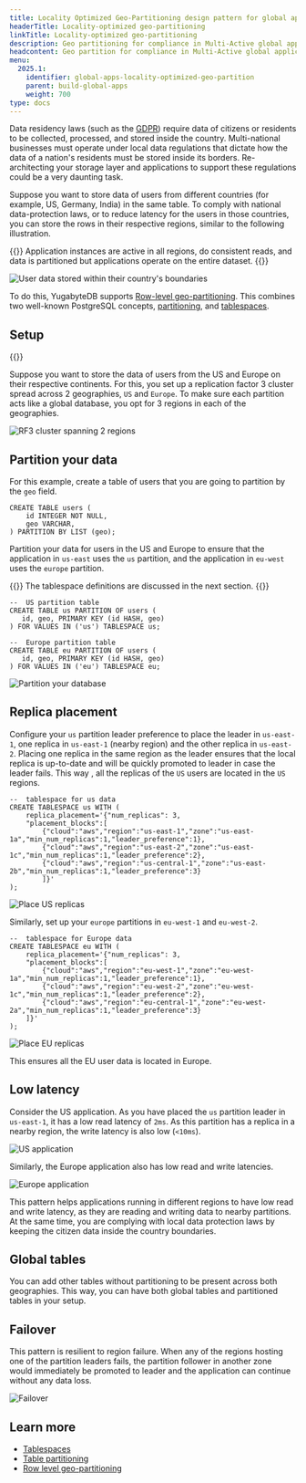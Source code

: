 ```yaml
---
title: Locality Optimized Geo-Partitioning design pattern for global applications
headerTitle: Locality-optimized geo-partitioning
linkTitle: Locality-optimized geo-partitioning
description: Geo partitioning for compliance in Multi-Active global applications
headcontent: Geo partition for compliance in Multi-Active global applications
menu:
  2025.1:
    identifier: global-apps-locality-optimized-geo-partition
    parent: build-global-apps
    weight: 700
type: docs
---
```


Data residency laws (such as the [GDPR](https://en.wikipedia.org/wiki/General_Data_Protection_Regulation)) require data of citizens or residents to be collected, processed, and stored inside the country. Multi-national businesses must operate under local data regulations that dictate how the data of a nation's residents must be stored inside its borders. Re-architecting your storage layer and applications to support these regulations could be a very daunting task.

Suppose you want to store data of users from different countries (for example, US, Germany, India) in the same table. To comply with national data-protection laws, or to reduce latency for the users in those countries, you can store the rows in their respective regions, similar to the following illustration.

{{<tip>}}
Application instances are active in all regions, do consistent reads, and data is partitioned but applications operate on the entire dataset.
{{</tip>}}

![User data stored within their country's boundaries](/images/develop/global-apps/locality-optimized-geo-partition-goal.png)

To do this, YugabyteDB supports [Row-level geo-partitioning](../../../explore/multi-region-deployments/row-level-geo-partitioning/). This combines two well-known PostgreSQL concepts, [partitioning](../../../explore/ysql-language-features/advanced-features/partitions/), and [tablespaces](../../../explore/going-beyond-sql/tablespaces/).

## Setup

{{<cluster-setup-tabs-new>}}

Suppose you want to store the data of users from the US and Europe on their respective continents. For this, you set up a replication factor 3 cluster spread across 2 geographies, `US` and `Europe`. To make sure each partition acts like a global database, you opt for 3 regions in each of the geographies.

![RF3 cluster spanning 2 regions](/images/develop/global-apps/locality-optimized-geo-partition-setup.png)

## Partition your data

For this example, create a table of users that you are going to partition by the `geo` field.

```plpgsql
CREATE TABLE users (
    id INTEGER NOT NULL,
    geo VARCHAR,
) PARTITION BY LIST (geo);
```

Partition your data for users in the US and Europe to ensure that the application in `us-east` uses the `us` partition, and the application in `eu-west` uses the `europe` partition.

{{<note>}}
The tablespace definitions are discussed in the next section.
{{</note>}}

```plpgsql
--  US partition table
CREATE TABLE us PARTITION OF users (
   id, geo, PRIMARY KEY (id HASH, geo)
) FOR VALUES IN ('us') TABLESPACE us;

--  Europe partition table
CREATE TABLE eu PARTITION OF users (
   id, geo, PRIMARY KEY (id HASH, geo)
) FOR VALUES IN ('eu') TABLESPACE eu;
```

![Partition your database](/images/develop/global-apps/locality-optimized-geo-partition-partition.png)

## Replica placement

Configure your `us` partition leader preference to place the leader in `us-east-1`, one replica in `us-east-1` (nearby region) and the other replica in `us-east-2`. Placing one replica in the same region as the leader ensures that the local replica is up-to-date and will be quickly promoted to leader in case the leader fails. This way , all the replicas of the `US` users are located in the `US` regions.

```plpgsql
--  tablespace for us data
CREATE TABLESPACE us WITH (
    replica_placement='{"num_replicas": 3,
    "placement_blocks":[
        {"cloud":"aws","region":"us-east-1","zone":"us-east-1a","min_num_replicas":1,"leader_preference":1},
        {"cloud":"aws","region":"us-east-2","zone":"us-east-1c","min_num_replicas":1,"leader_preference":2},
        {"cloud":"aws","region":"us-central-1","zone":"us-east-2b","min_num_replicas":1,"leader_preference":3}
        ]}'
);
```

![Place US replicas](/images/develop/global-apps/locality-optimized-geo-partition-us.png)

Similarly, set up your `europe` partitions in `eu-west-1` and `eu-west-2`.

```plpgsql
--  tablespace for Europe data
CREATE TABLESPACE eu WITH (
    replica_placement='{"num_replicas": 3,
    "placement_blocks":[
        {"cloud":"aws","region":"eu-west-1","zone":"eu-west-1a","min_num_replicas":1,"leader_preference":1},
        {"cloud":"aws","region":"eu-west-2","zone":"eu-west-1c","min_num_replicas":1,"leader_preference":2},
        {"cloud":"aws","region":"eu-central-1","zone":"eu-west-2a","min_num_replicas":1,"leader_preference":3}
    ]}'
);
```

![Place EU replicas](/images/develop/global-apps/locality-optimized-geo-partition-europe.png)

This ensures all the EU user data is located in Europe.

## Low latency

Consider the US application. As you have placed the `us` partition leader in `us-east-1`, it has a low read latency of `2ms`. As this partition has a replica in a nearby region, the write latency is also low (`<10ms`).

![US application](/images/develop/global-apps/locality-optimized-geo-partition-us-app.png)

Similarly, the Europe application also has low read and write latencies.

![Europe application](/images/develop/global-apps/locality-optimized-geo-partition-europe-app.png)

This pattern helps applications running in different regions to have low read and write latency, as they are reading and writing data to nearby partitions. At the same time, you are complying with local data protection laws by keeping the citizen data inside the country boundaries.

## Global tables

You can add other tables without partitioning to be present across both geographies. This way, you can have both global tables and partitioned tables in your setup.

## Failover

This pattern is resilient to region failure. When any of the regions hosting one of the partition leaders fails, the partition follower in another zone would immediately be promoted to leader and the application can continue without any data loss.

![Failover](/images/develop/global-apps/locality-optimized-geo-partition-failover.png)

## Learn more

- [Tablespaces](../../../explore/going-beyond-sql/tablespaces/)
- [Table partitioning](../../../explore/ysql-language-features/advanced-features/partitions/)
- [Row level geo-partitioning](../../../explore/multi-region-deployments/row-level-geo-partitioning/)
